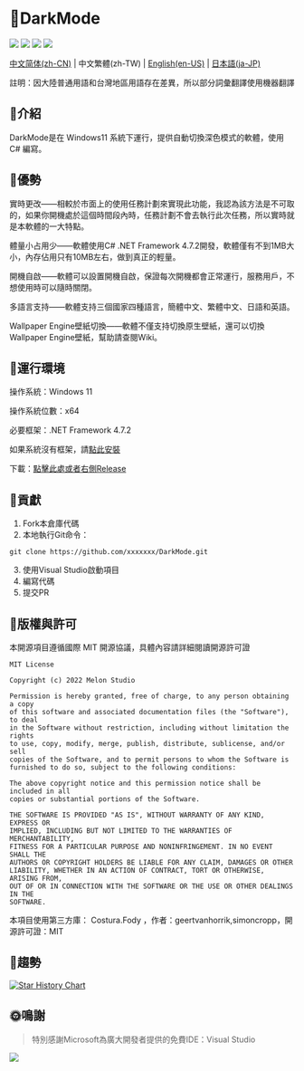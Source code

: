 # 🌙DarkMode

![](https://shields.io/badge/license-MIT-green) ![](https://img.shields.io/github/stars/Melon-Studio/DarkMode) ![](https://img.shields.io/github/issues/Melon-Studio/DarkMode) ![](https://img.shields.io/github/forks/Melon-Studio/DarkMode)

[中文简体(zh-CN)](README.md) | 中文繁體(zh-TW) | [English(en-US)](README_EN.md) | [日本語(ja-JP)](README_JP.md)

註明：因大陸普通用語和台灣地區用語存在差異，所以部分詞彙翻譯使用機器翻譯

## 📂介紹

DarkMode是在 Windows11 系統下運行，提供自動切換深色模式的軟體，使用 C# 編寫。



## 🧡優勢

實時更改——相較於市面上的使用任務計劃來實現此功能，我認為該方法是不可取的，如果你開機處於這個時間段內時，任務計劃不會去執行此次任務，所以實時就是本軟體的一大特點。

體量小占用少——軟體使用C# .NET Framework 4.7.2開發，軟體僅有不到1MB大小，內存佔用只有10MB左右，做到真正的輕量。

開機自啟——軟體可以設置開機自啟，保證每次開機都會正常運行，服務用戶，不想使用時可以隨時關閉。

多語言支持——軟體支持三個國家四種語言，簡體中文、繁體中文、日語和英語。

Wallpaper Engine壁紙切換——軟體不僅支持切換原生壁紙，還可以切換Wallpaper Engine壁紙，幫助請查閱Wiki。



## 📀運行環境

操作系統：Windows 11

操作系統位數：x64

必要框架：.NET Framework 4.7.2

如果系統沒有框架，請[點此安裝](https://dotnet.microsoft.com/en-us/download/dotnet-framework/thank-you/net472-web-installer)

下載：[點擊此處或者右側Release](https://github.com/Melon-Studio/DarkMode/releases)



## 🎉貢獻

1. Fork本倉庫代碼
2. 本地執行Git命令：

```shell
git clone https://github.com/xxxxxxx/DarkMode.git
```

3. 使用Visual Studio啟動項目
4. 編寫代碼
5. 提交PR



## 🧷版權與許可

本開源項目遵循國際 MIT 開源協議，具體內容請詳細閱讀開源許可證

```
MIT License

Copyright (c) 2022 Melon Studio

Permission is hereby granted, free of charge, to any person obtaining a copy
of this software and associated documentation files (the "Software"), to deal
in the Software without restriction, including without limitation the rights
to use, copy, modify, merge, publish, distribute, sublicense, and/or sell
copies of the Software, and to permit persons to whom the Software is
furnished to do so, subject to the following conditions:

The above copyright notice and this permission notice shall be included in all
copies or substantial portions of the Software.

THE SOFTWARE IS PROVIDED "AS IS", WITHOUT WARRANTY OF ANY KIND, EXPRESS OR
IMPLIED, INCLUDING BUT NOT LIMITED TO THE WARRANTIES OF MERCHANTABILITY,
FITNESS FOR A PARTICULAR PURPOSE AND NONINFRINGEMENT. IN NO EVENT SHALL THE
AUTHORS OR COPYRIGHT HOLDERS BE LIABLE FOR ANY CLAIM, DAMAGES OR OTHER
LIABILITY, WHETHER IN AN ACTION OF CONTRACT, TORT OR OTHERWISE, ARISING FROM,
OUT OF OR IN CONNECTION WITH THE SOFTWARE OR THE USE OR OTHER DEALINGS IN THE
SOFTWARE.
```

本項目使用第三方庫： Costura.Fody ，作者：geertvanhorrik,simoncropp，開源許可證：MIT



## 📶趨勢

[![Star History Chart](https://api.star-history.com/svg?repos=Melon-Studio/DarkMode&type=Date)](https://star-history.com/#Melon-Studio/DarkMode)



## 🌞鳴謝

> 特別感謝Microsoft為廣大開發者提供的免費IDE：Visual Studio

![](https://visualstudio.microsoft.com/wp-content/uploads/2021/10/Product-Icon.svg)

